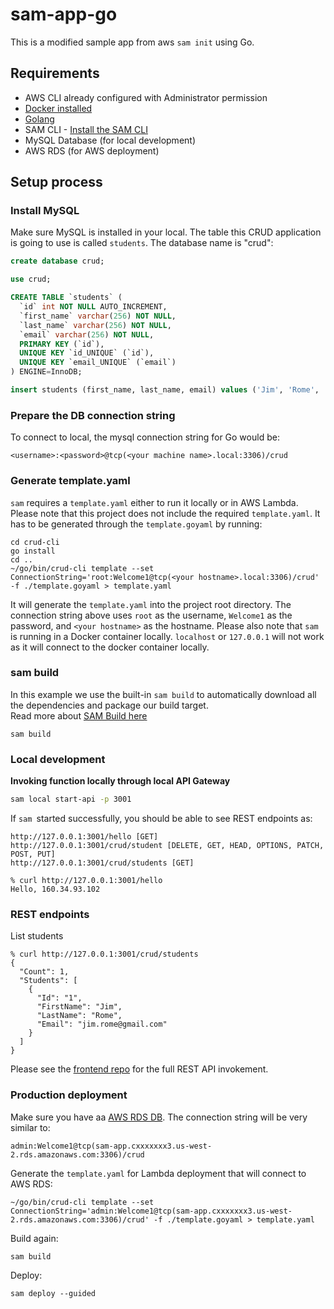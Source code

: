 # sam-app-go

This is a modified sample app from aws `sam init` using Go.

## Requirements

* AWS CLI already configured with Administrator permission
* [Docker installed](https://www.docker.com/community-edition)
* [Golang](https://golang.org)
* SAM CLI - [Install the SAM CLI](https://docs.aws.amazon.com/serverless-application-model/latest/developerguide/serverless-sam-cli-install.html)
* MySQL Database (for local development)
* AWS RDS (for AWS deployment)

## Setup process

### Install MySQL

Make sure MySQL is installed in your local. The table this CRUD application is going to use is called `students`. The database name is "crud":

``` SQL
create database crud;

use crud;

CREATE TABLE `students` (
  `id` int NOT NULL AUTO_INCREMENT,
  `first_name` varchar(256) NOT NULL,
  `last_name` varchar(256) NOT NULL,
  `email` varchar(256) NOT NULL,
  PRIMARY KEY (`id`),
  UNIQUE KEY `id_UNIQUE` (`id`),
  UNIQUE KEY `email_UNIQUE` (`email`)
) ENGINE=InnoDB;

insert students (first_name, last_name, email) values ('Jim', 'Rome', 'jim.rome@gmail.com')
```

### Prepare the DB connection string

To connect to local, the mysql connection string for Go would be:

```
<username>:<password>@tcp(<your machine name>.local:3306)/crud
```

### Generate template.yaml

`sam` requires a `template.yaml` either to run it locally or in AWS Lambda. Please note that this project does not include the required `template.yaml`. It has to be generated through the `template.goyaml` by running:

```
cd crud-cli
go install
cd ..
~/go/bin/crud-cli template --set ConnectionString='root:Welcome1@tcp(<your hostname>.local:3306)/crud' -f ./template.goyaml > template.yaml
```

It will generate the `template.yaml` into the project root directory. The connection string above uses `root` as the username, `Welcome1` as the password, and `<your hostname>` as the hostname. Please also note that `sam` is running in a Docker container locally. `localhost` or `127.0.0.1` will not work as it will connect to the docker container locally.

### sam build

In this example we use the built-in `sam build` to automatically download all the dependencies and package our build target.   
Read more about [SAM Build here](https://docs.aws.amazon.com/serverless-application-model/latest/developerguide/sam-cli-command-reference-sam-build.html) 

 
```shell
sam build
```

### Local development

**Invoking function locally through local API Gateway**

```bash
sam local start-api -p 3001
```

If `sam `started successfully, you should be able to see REST endpoints as:

```
http://127.0.0.1:3001/hello [GET]
http://127.0.0.1:3001/crud/student [DELETE, GET, HEAD, OPTIONS, PATCH, POST, PUT]
http://127.0.0.1:3001/crud/students [GET]
```

```
% curl http://127.0.0.1:3001/hello 
Hello, 160.34.93.102
```

### REST endpoints

List students

```
% curl http://127.0.0.1:3001/crud/students
{
  "Count": 1,
  "Students": [
    {
      "Id": "1",
      "FirstName": "Jim",
      "LastName": "Rome",
      "Email": "jim.rome@gmail.com"
    }
  ]
}

```

Please see the [frontend repo](https://github.com/ssdSSF/React-CRUD-Operation-V2) for the full REST API invokement.

### Production deployment

Make sure you have aa [AWS RDS DB](https://aws.amazon.com/rds/). The connection string will be very similar to:

```
admin:Welcome1@tcp(sam-app.cxxxxxxx3.us-west-2.rds.amazonaws.com:3306)/crud
```

Generate the `template.yaml` for Lambda deployment that will connect to AWS RDS:

```
~/go/bin/crud-cli template --set ConnectionString='admin:Welcome1@tcp(sam-app.cxxxxxxx3.us-west-2.rds.amazonaws.com:3306)/crud' -f ./template.goyaml > template.yaml
```

Build again:
```
sam build
```

Deploy:
```
sam deploy --guided
```